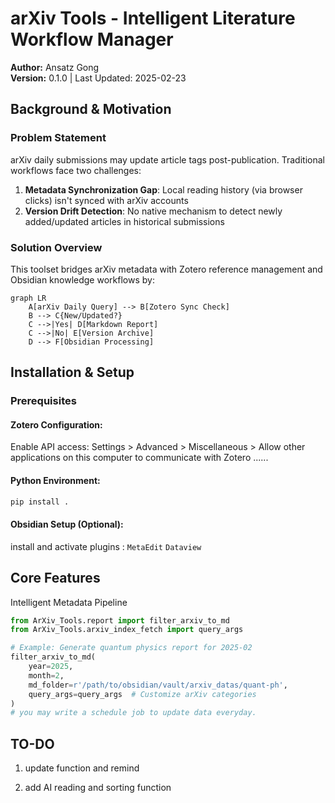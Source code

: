 # arXiv Tools - Intelligent Literature Workflow Manager

**Author:** Ansatz Gong  
**Version:** 0.1.0 | Last Updated: 2025-02-23

## Background & Motivation

### Problem Statement
arXiv daily submissions may update article tags post-publication. Traditional workflows face two challenges:
1. **Metadata Synchronization Gap**: Local reading history (via browser clicks) isn't synced with arXiv accounts
2. **Version Drift Detection**: No native mechanism to detect newly added/updated articles in historical submissions

### Solution Overview
This toolset bridges arXiv metadata with Zotero reference management and Obsidian knowledge workflows by:
```mermaid
graph LR
    A[arXiv Daily Query] --> B[Zotero Sync Check]
    B --> C{New/Updated?}
    C -->|Yes| D[Markdown Report]
    C -->|No| E[Version Archive]
    D --> F[Obsidian Processing]
```

## Installation & Setup

### Prerequisites
#### Zotero Configuration:

Enable API access: Settings > Advanced > Miscellaneous > Allow other applications on this computer to communicate with Zotero ......

#### Python Environment:

```bash 
pip install .
```

#### Obsidian Setup (Optional):
install and activate plugins : `MetaEdit` `Dataview`


## Core Features
Intelligent Metadata Pipeline
```python 
from ArXiv_Tools.report import filter_arxiv_to_md
from ArXiv_Tools.arxiv_index_fetch import query_args

# Example: Generate quantum physics report for 2025-02
filter_arxiv_to_md(
    year=2025,
    month=2,
    md_folder=r'/path/to/obsidian/vault/arxiv_datas/quant-ph',
    query_args=query_args  # Customize arXiv categories
)
# you may write a schedule job to update data everyday.
```

## TO-DO

1. update function and remind 

2. add AI reading and sorting function




